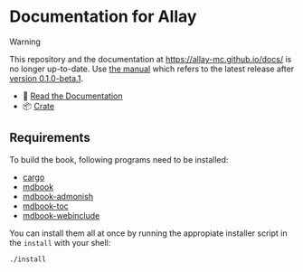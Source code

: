 # Documentation for Allay

> [!WARNING]
> This repository and the documentation at <https://allay-mc.github.io/docs/> is no longer up-to-date. Use
> [the manual](https://allay-mc.github.io/allay/) which refers to the latest release after
> [version 0.1.0-beta.1](https://github.com/allay-mc/allay/releases/tag/v0.1.0-beta.1).

- 📖 [Read the Documentation](https://allay-mc.github.io/docs/)
- 📦 [Crate](https://crates.io/crates/allay)


## Requirements

To build the book, following programs need to be installed:

- [cargo](https://doc.rust-lang.org/cargo/getting-started/installation.html)
- [mdbook](https://crates.io/crates/mdbook)
- [mdbook-admonish](https://crates.io/crates/mdbook-admonish)
- [mdbook-toc](https://crates.io/crates/mdbook-toc)
- [mdbook-webinclude](https://crates.io/crates/mdbook-webinclude)

You can install them all at once by running the appropiate installer script in
the `install` with your shell:

```console
./install
```

